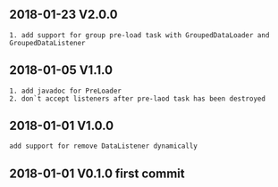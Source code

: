 ## 2018-01-23 V2.0.0
    
    1. add support for group pre-load task with GroupedDataLoader and GroupedDataListener

## 2018-01-05 V1.1.0 

    1. add javadoc for PreLoader 
    2. don`t accept listeners after pre-laod task has been destroyed

## 2018-01-01 V1.0.0 


    add support for remove DataListener dynamically

## 2018-01-01 V0.1.0 first commit